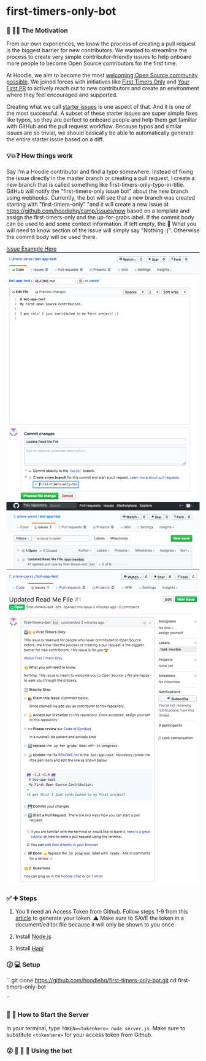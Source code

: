 # first-timers-only-bot

### 🐶 🎯⛳ The Motivation

From our own experiences, we know the process of creating a pull request is the biggest barrier for new contributors.  We wanted to streamline the process to create very simple contributor-friendly issues to help onboard more people to become Open Source contributors for the first time.

At Hoodie, we aim to become the most [welcoming Open Source community possible](http://hood.ie/blog/welcoming-communities.html). We joined forces with initiatives like [First Timers Only](http://www.firsttimersonly.com/) and [Your First PR](http://yourfirstpr.github.io/) to actively reach out to new contributors and create an environment where they feel encouraged and supported.

Creating what we call [starter issues](http://hood.ie/blog/starter-issues.html) is one aspect of that. And it is one of the most successful. A subset of these starter issues are super simple fixes like typos, so they are perfect to onboard people and help them get familiar with GitHub and the pull request workflow. Because typos and similar issues are so trivial, we should basically be able to automatically generate the entire starter issue based on a diff.

### 💡💥❓ How things work

Say I’m a Hoodie contributor and find a typo somewhere. Instead of fixing the issue directly in the master branch or creating a pull request, I create a new branch that is called something like first-timers-only-typo-in-title. GitHub will notify the "first-timers-only issue bot" about the new branch using webhooks. Currently, the bot will see that a new branch was created starting with "first-timers-only" "and it will create a new issue at https://github.com/hoodiehq/camp/issues/new based on a template and assign the first-timers-only and the up-for-grabs label. If the commit body can be used to add some context information. If left empty, the 🤔 What you will need to know section of the issue will simply say "Nothing :)". Otherwise the commit body will be used there.

[Issue Example Here](https://github.com/arlene-perez/bot-app-test/issues/1)
![Committing-Branch](/assets/Committing-Branch.png?raw=true)
![Issue-Generated](/assets/Issue-Generated.png?raw=true)
![Issue-Done](/assets/Issue-Done.png?raw=true)


### ✅ ➕ Steps
1) You'll need an Access Token from Github. Follow steps 1-9 from this [article](https://help.github.com/articles/creating-a-personal-access-token-for-the-command-line/) to generate your token. ⚠️ Make sure to SAVE the token in a document/editor file because it will only be shown to you once.

2) Install [Node.js](https://nodejs.org/en/)

3) Install [Hapi](https://hapijs.com/)

### 🕜 💻 Setup
``
git clone https://github.com/hoodiehq/first-timers-only-bot.git
cd first-timers-only-bot

``

### 🚦 🏁 How to Start the Server

In your terminal, type `TOKEN=<tokenhere> node server.js`. Make sure to substitute `<tokenhere>` for your access token from Github.

### 😮 🙌 👀 🎉 Using the bot
